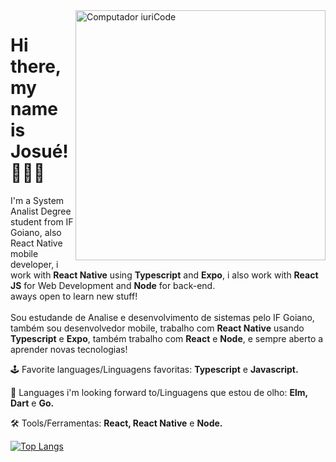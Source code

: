 <img src="https://github.com/JosueCesar/JosueCesar/blob/main/images/hacking.gif" min-width="400px" max-width="400px" width="400px" align="right" alt="Computador iuriCode">

<h1>Hi there, my name is Josué! 🙋🏻‍♂️</h1>

<p align="left">
  I'm a System Analist Degree student from IF Goiano, also React Native mobile developer, i work with
  <strong>React Native</strong> using <strong>Typescript</strong> and <strong>Expo</strong>, i also work with <strong>React JS</strong> for Web Development and <strong>Node</strong> for back-end.<br/>aways open to learn new stuff!
  <br/><br/>
  Sou estudande de Analise e desenvolvimento de sistemas pelo IF Goiano, também sou desenvolvedor mobile, trabalho com <strong>React Native</strong> usando <strong>Typescript</strong> e <strong>Expo</strong>, também trabalho com <strong>React</strong> e <strong>Node</strong>, e sempre aberto a aprender novas tecnologias!
</p>

<p align="left">
  🕹 Favorite languages/Linguagens favoritas: <strong>Typescript</strong> e <strong>Javascript.</strong>
</p>

<p align="left">
  🎯 Languages i'm looking forward to/Linguagens que estou de olho: <strong>Elm, Dart</strong> e <strong>Go.</strong>
</p>

<p align="left">
  🛠 Tools/Ferramentas: <strong>React, React Native</strong> e <strong>Node.</strong>
</p>

[![Top Langs](https://github-readme-stats.vercel.app/api/top-langs/?username=JosueCesar)](https://github.com/JosueCesar/github-readme-stats)
